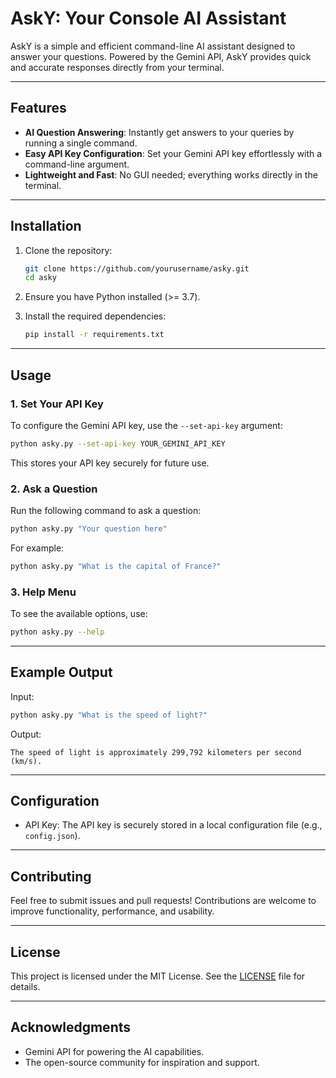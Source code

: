 # AskY: Your Console AI Assistant

AskY is a simple and efficient command-line AI assistant designed to answer your questions. Powered by the Gemini API, AskY provides quick and accurate responses directly from your terminal.

---

## Features
- **AI Question Answering**: Instantly get answers to your queries by running a single command.
- **Easy API Key Configuration**: Set your Gemini API key effortlessly with a command-line argument.
- **Lightweight and Fast**: No GUI needed; everything works directly in the terminal.

---

## Installation

1. Clone the repository:
   ```bash
   git clone https://github.com/yourusername/asky.git
   cd asky
   ```

2. Ensure you have Python installed (>= 3.7).

3. Install the required dependencies:
   ```bash
   pip install -r requirements.txt
   ```

---

## Usage

### 1. Set Your API Key
To configure the Gemini API key, use the `--set-api-key` argument:
```bash
python asky.py --set-api-key YOUR_GEMINI_API_KEY
```
This stores your API key securely for future use.

### 2. Ask a Question
Run the following command to ask a question:
```bash
python asky.py "Your question here"
```
For example:
```bash
python asky.py "What is the capital of France?"
```

### 3. Help Menu
To see the available options, use:
```bash
python asky.py --help
```

---

## Example Output
Input:
```bash
python asky.py "What is the speed of light?"
```
Output:
```plaintext
The speed of light is approximately 299,792 kilometers per second (km/s).
```

---

## Configuration
- API Key: The API key is securely stored in a local configuration file (e.g., `config.json`).

---

## Contributing
Feel free to submit issues and pull requests! Contributions are welcome to improve functionality, performance, and usability.

---

## License
This project is licensed under the MIT License. See the [LICENSE](LICENSE) file for details.

---

## Acknowledgments
- Gemini API for powering the AI capabilities.
- The open-source community for inspiration and support.
